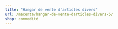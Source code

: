```yaml
---
title: "Hangar de vente d'articles divers"
url: /macenta/hangar-de-vente-darticles-divers-5/
shop: commodité
---
```

